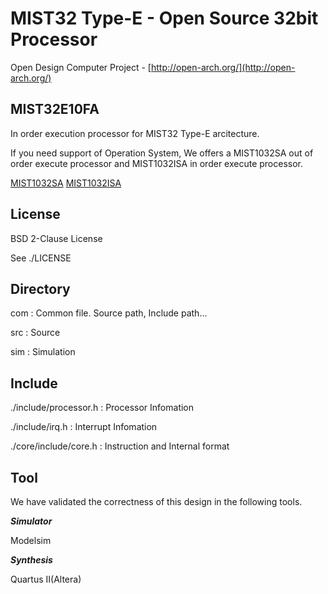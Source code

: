 MIST32 Type-E - Open Source 32bit Processor
==================

Open Design Computer Project - [http://open-arch.org/](http://open-arch.org/)

MIST32E10FA
---
In order execution processor for MIST32 Type-E arcitecture.

If you need support of Operation System, We offers a MIST1032SA out of order execute processor and MIST1032ISA in order execute processor.

[MIST1032SA](https://github.com/cpulabs/mist1032sa)
[MIST1032ISA](https://github.com/cpulabs/mist1032isa)

License
---
BSD 2-Clause License

See ./LICENSE

Directory
---
  com		:	Common file. Source path, Include path...
  
  src		:	Source
  
  sim		:	Simulation


Include
---
  ./include/processor.h				:	Processor Infomation
  
  ./include/irq.h						:	Interrupt Infomation
  
  ./core/include/core.h				:	Instruction and Internal format

  
Tool
---
We have validated the correctness of this design in the following tools.

***Simulator***

Modelsim
 
 
***Synthesis***

Quartus II(Altera)

